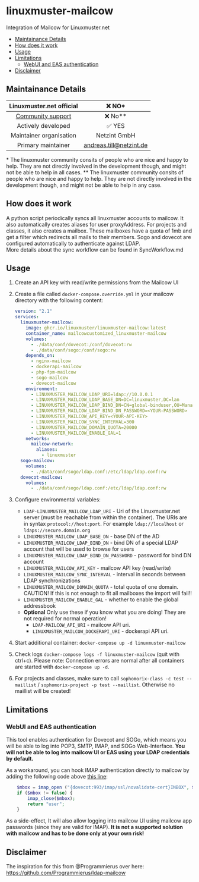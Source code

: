# linuxmuster-mailcow

Integration of Mailcow for Linuxmuster.net

- [Maintainance Details](#maintainance-details)
- [How does it work](#how-does-it-work)
- [Usage](#usage)
- [Limitations](#limitations)
  - [WebUI and EAS authentication](#webui-and-eas-authentication)
- [Disclaimer](#disclaimer)

## Maintainance Details

|             Linuxmuster.net official             |         ❌ NO\*         |
| :----------------------------------------------: | :---------------------: |
| [Community support](https://ask.linuxmuster.net) |        ❌ No\*\*        |
|                Actively developed                |         ✅ YES          |
|             Maintainer organisation              |      Netzint GmbH       |
|                Primary maintainer                | andreas.till@netzint.de |

\* The linuxmuster community consits of people who are nice and happy to help. They are not directly involved in the development though, and might not be able to help in all cases.
\*\* The linuxmuster community consits of people who are nice and happy to help. They are not directly involved in the development though, and might not be able to help in any case.

## How does it work

A python script periodically syncs all linuxmuster accounts to mailcow. It also automatically creates aliases for user proxyAddress.
For projects and classes, it also creates a mailbox. These mailboxes have a quota of 1mb and get a filter which redirects all mails to their members.
Sogo and dovecot are configured automatically to authenticate against LDAP.  
More details about the sync workflow can be found in SyncWorkflow.md

## Usage

1. Create an API key with read/write permissions from the Mailcow UI
2. Create a file called `docker-compose.override.yml` in your mailcow directory with the following content:

   ```yaml
   version: "2.1"
   services:
     linuxmuster-mailcow:
       image: ghcr.io/linuxmuster/linuxmuster-mailcow:latest
       container_name: mailcowcustomized_linuxmuster-mailcow
       volumes:
         - ./data/conf/dovecot:/conf/dovecot:rw
         - ./data/conf/sogo:/conf/sogo:rw
       depends_on:
         - nginx-mailcow
         - dockerapi-mailcow
         - php-fpm-mailcow
         - sogo-mailcow
         - dovecot-mailcow
       environment:
         - LINUXMUSTER_MAILCOW_LDAP_URI=ldap://10.0.0.1
         - LINUXMUSTER_MAILCOW_LDAP_BASE_DN=DC=linuxmuster,DC=lan
         - LINUXMUSTER_MAILCOW_LDAP_BIND_DN=CN=global-binduser,OU=Management,OU=GLOBAL,DC=linuxmuster,DC=lan
         - LINUXMUSTER_MAILCOW_LDAP_BIND_DN_PASSWORD=<YOUR-PASSWORD>
         - LINUXMUSTER_MAILCOW_API_KEY=<YOUR-API-KEY>
         - LINUXMUSTER_MAILCOW_SYNC_INTERVAL=300
         - LINUXMUSTER_MAILCOW_DOMAIN_QUOTA=20000
         - LINUXMUSTER_MAILCOW_ENABLE_GAL=1
       networks:
         mailcow-network:
           aliases:
             - linuxmuster
     sogo-mailcow:
       volumes:
         - ./data/conf/sogo/ldap.conf:/etc/ldap/ldap.conf:rw
     dovecot-mailcow:
       volumes:
         - ./data/conf/sogo/ldap.conf:/etc/ldap/ldap.conf:rw
   ```

3. Configure environmental variables:

   - `LDAP-LINUXMUSTER_MAILCOW_LDAP_URI` - Uri of the Linuxmuster.net server (must be reachable from within the container). The URIs are in syntax `protocol://host:port`. For example `ldap://localhost` or `ldaps://secure.domain.org`
   - `LINUXMUSTER_MAILCOW_LDAP_BASE_DN` - base DN of the AD
   - `LINUXMUSTER_MAILCOW_LDAP_BIND_DN` - bind DN of a special LDAP account that will be used to browse for users
   - `LINUXMUSTER_MAILCOW_LDAP_BIND_DN_PASSWORD` - password for bind DN account
   - `LINUXMUSTER_MAILCOW_API_KEY` - mailcow API key (read/write)
   - `LINUXMUSTER_MAILCOW_SYNC_INTERVAL` - interval in seconds between LDAP synchronizations
   - `LINUXMUSTER_MAILCOW_DOMAIN_QUOTA` - total quota of one domain. CAUTION! If this is not enough to fit all mailboxes the import will fail!!
   - `LINUXMUSTER_MAILCOW_ENABLE_GAL` - whether to enable the global addressbook
   - **Optional** Only use these if you know what you are doing! They are not required for normal operation!
     - `LDAP-MAILCOW_API_URI` - mailcow API uri.
     - `LINUXMUSTER_MAILCOW_DOCKERAPI_URI` - dockerapi API uri.

4. Start additional container: `docker-compose up -d linuxmuster-mailcow`
5. Check logs `docker-compose logs -f linuxmuster-mailcow` (quit with ctrl+c). Please note: Connection errors are normal after all containers are started with `docker-compose up -d`.
6. For projects and classes, make sure to call `sophomorix-class -c test --maillist` / `sophomorix-project -p test --maillist`. Otherwise no maillist will be created!

## Limitations

### WebUI and EAS authentication

This tool enables authentication for Dovecot and SOGo, which means you will be able to log into POP3, SMTP, IMAP, and SOGo Web-Interface. **You will not be able to log into mailcow UI or EAS using your LDAP credentials by default.**

As a workaround, you can hook IMAP authentication directly to mailcow by adding the following code above [this line](https://github.com/mailcow/mailcow-dockerized/blob/48b74d77a0c39bcb3399ce6603e1ad424f01fc3e/data/web/inc/functions.inc.php#L608):

```php
    $mbox = imap_open ("{dovecot:993/imap/ssl/novalidate-cert}INBOX", $user, $pass);
    if ($mbox != false) {
        imap_close($mbox);
        return "user";
    }
```

As a side-effect, It will also allow logging into mailcow UI using mailcow app passwords (since they are valid for IMAP). **It is not a supported solution with mailcow and has to be done only at your own risk!**

## Disclaimer

The inspiration for this from @Programmierus over here: https://github.com/Programmierus/ldap-mailcow
